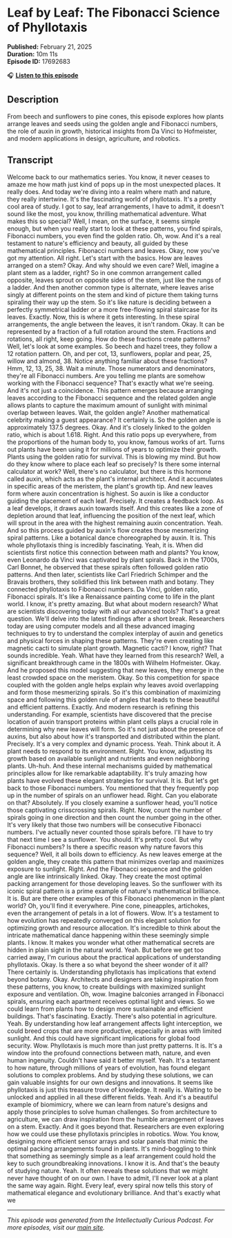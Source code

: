 # Leaf by Leaf: The Fibonacci Science of Phyllotaxis

**Published:** February 21, 2025  
**Duration:** 10m 11s  
**Episode ID:** 17692683

🎧 **[Listen to this episode](https://intellectuallycurious.buzzsprout.com/2529712/episodes/17692683-leaf-by-leaf-the-fibonacci-science-of-phyllotaxis)**

## Description

From beech and sunflowers to pine cones, this episode explores how plants arrange leaves and seeds using the golden angle and Fibonacci numbers, the role of auxin in growth, historical insights from Da Vinci to Hofmeister, and modern applications in design, agriculture, and robotics.

## Transcript

Welcome back to our mathematics series. You know, it never ceases to amaze me how math just kind of pops up in the most unexpected places. It really does. And today we're diving into a realm where math and nature, they really intertwine. It's the fascinating world of phyllotaxis. It's a pretty cool area of study. I got to say, leaf arrangements, I have to admit, it doesn't sound like the most, you know, thrilling mathematical adventure. What makes this so special? Well, I mean, on the surface, it seems simple enough, but when you really start to look at these patterns, you find spirals, Fibonacci numbers, you even find the golden ratio. Oh, wow. And it's a real testament to nature's efficiency and beauty, all guided by these mathematical principles. Fibonacci numbers and leaves. Okay, now you've got my attention. All right. Let's start with the basics. How are leaves arranged on a stem? Okay. And why should we even care? Well, imagine a plant stem as a ladder, right? So in one common arrangement called opposite, leaves sprout on opposite sides of the stem, just like the rungs of a ladder. And then another common type is alternate, where leaves arise singly at different points on the stem and kind of picture them taking turns spiraling their way up the stem. So it's like nature is deciding between a perfectly symmetrical ladder or a more free-flowing spiral staircase for its leaves. Exactly. Now, this is where it gets interesting. In these spiral arrangements, the angle between the leaves, it isn't random. Okay. It can be represented by a fraction of a full rotation around the stem. Fractions and rotations, all right, keep going. How do these fractions create patterns? Well, let's look at some examples. So beech and hazel trees, they follow a 12 rotation pattern. Oh, and per cot, 13, sunflowers, poplar and pear, 25, willow and almond, 38. Notice anything familiar about these fractions? Hmm, 12, 13, 25, 38. Wait a minute. Those numerators and denominators, they're all Fibonacci numbers. Are you telling me plants are somehow working with the Fibonacci sequence? That's exactly what we're seeing. And it's not just a coincidence. This pattern emerges because arranging leaves according to the Fibonacci sequence and the related golden angle allows plants to capture the maximum amount of sunlight with minimal overlap between leaves. Wait, the golden angle? Another mathematical celebrity making a guest appearance? It certainly is. So the golden angle is approximately 137.5 degrees. Okay. And it's closely linked to the golden ratio, which is about 1.618. Right. And this ratio pops up everywhere, from the proportions of the human body to, you know, famous works of art. Turns out plants have been using it for millions of years to optimize their growth. Plants using the golden ratio for survival. This is blowing my mind. But how do they know where to place each leaf so precisely? Is there some internal calculator at work? Well, there's no calculator, but there is this hormone called auxin, which acts as the plant's internal architect. And it accumulates in specific areas of the meristem, the plant's growth tip. And new leaves form where auxin concentration is highest. So auxin is like a conductor guiding the placement of each leaf. Precisely. It creates a feedback loop. As a leaf develops, it draws auxin towards itself. And this creates like a zone of depletion around that leaf, influencing the position of the next leaf, which will sprout in the area with the highest remaining auxin concentration. Yeah. And so this process guided by auxin's flow creates those mesmerizing spiral patterns. Like a botanical dance choreographed by auxin. It is. This whole phyllotaxis thing is incredibly fascinating. Yeah, it is. When did scientists first notice this connection between math and plants? You know, even Leonardo da Vinci was captivated by plant spirals. Back in the 1700s, Carl Bonnet, he observed that these spirals often followed golden ratio patterns. And then later, scientists like Carl Friedrich Schimper and the Bravais brothers, they solidified this link between math and botany. They connected phyllotaxis to Fibonacci numbers. Da Vinci, golden ratio, Fibonacci spirals. It's like a Renaissance painting come to life in the plant world. I know, it's pretty amazing. But what about modern research? What are scientists discovering today with all our advanced tools? That's a great question. We'll delve into the latest findings after a short break. Researchers today are using computer models and all these advanced imaging techniques to try to understand the complex interplay of auxin and genetics and physical forces in shaping these patterns. They're even creating like magnetic cacti to simulate plant growth. Magnetic cacti? I know, right? That sounds incredible. Yeah. What have they learned from this research? Well, a significant breakthrough came in the 1800s with Wilhelm Hofmeister. Okay. And he proposed this model suggesting that new leaves, they emerge in the least crowded space on the meristem. Okay. So this competition for space coupled with the golden angle helps explain why leaves avoid overlapping and form those mesmerizing spirals. So it's this combination of maximizing space and following this golden rule of angles that leads to these beautiful and efficient patterns. Exactly. And modern research is refining this understanding. For example, scientists have discovered that the precise location of auxin transport proteins within plant cells plays a crucial role in determining why new leaves will form. So it's not just about the presence of auxins, but also about how it's transported and distributed within the plant. Precisely. It's a very complex and dynamic process. Yeah. Think about it. A plant needs to respond to its environment. Right. You know, adjusting its growth based on available sunlight and nutrients and even neighboring plants. Uh-huh. And these internal mechanisms guided by mathematical principles allow for like remarkable adaptability. It's truly amazing how plants have evolved these elegant strategies for survival. It is. But let's get back to those Fibonacci numbers. You mentioned that they frequently pop up in the number of spirals on an unflower head. Right. Can you elaborate on that? Absolutely. If you closely examine a sunflower head, you'll notice those captivating crisscrossing spirals. Right. Now, count the number of spirals going in one direction and then count the number going in the other. It's very likely that those two numbers will be consecutive Fibonacci numbers. I've actually never counted those spirals before. I'll have to try that next time I see a sunflower. You should. It's pretty cool. But why Fibonacci numbers? Is there a specific reason why nature favors this sequence? Well, it all boils down to efficiency. As new leaves emerge at the golden angle, they create this pattern that minimizes overlap and maximizes exposure to sunlight. Right. And the Fibonacci sequence and the golden angle are like intrinsically linked. Okay. They create the most optimal packing arrangement for those developing leaves. So the sunflower with its iconic spiral pattern is a prime example of nature's mathematical brilliance. It is. But are there other examples of this Fibonacci phenomenon in the plant world? Oh, you'll find it everywhere. Pine cone, pineapples, artichokes, even the arrangement of petals in a lot of flowers. Wow. It's a testament to how evolution has repeatedly converged on this elegant solution for optimizing growth and resource allocation. It's incredible to think about the intricate mathematical dance happening within these seemingly simple plants. I know. It makes you wonder what other mathematical secrets are hidden in plain sight in the natural world. Yeah. But before we get too carried away, I'm curious about the practical applications of understanding phyllotaxis. Okay. Is there a so what beyond the sheer wonder of it all? There certainly is. Understanding phyllotaxis has implications that extend beyond botany. Okay. Architects and designers are taking inspiration from these patterns, you know, to create buildings with maximized sunlight exposure and ventilation. Oh, wow. Imagine balconies arranged in Fibonacci spirals, ensuring each apartment receives optimal light and views. So we could learn from plants how to design more sustainable and efficient buildings. That's fascinating. Exactly. There's also potential in agriculture. Yeah. By understanding how leaf arrangement affects light interception, we could breed crops that are more productive, especially in areas with limited sunlight. And this could have significant implications for global food security. Wow. Phyllotaxis is much more than just pretty patterns. It is. It's a window into the profound connections between math, nature, and even human ingenuity. Couldn't have said it better myself. Yeah. It's a testament to how nature, through millions of years of evolution, has found elegant solutions to complex problems. And by studying these solutions, we can gain valuable insights for our own designs and innovations. It seems like phyllotaxis is just this treasure trove of knowledge. It really is. Waiting to be unlocked and applied in all these different fields. Yeah. And it's a beautiful example of biomimicry, where we can learn from nature's designs and apply those principles to solve human challenges. So from architecture to agriculture, we can draw inspiration from the humble arrangement of leaves on a stem. Exactly. And it goes beyond that. Researchers are even exploring how we could use these phyllotaxis principles in robotics. Wow. You know, designing more efficient sensor arrays and solar panels that mimic the optimal packing arrangements found in plants. It's mind-boggling to think that something as seemingly simple as a leaf arrangement could hold the key to such groundbreaking innovations. I know it is. And that's the beauty of studying nature. Yeah. It often reveals these solutions that we might never have thought of on our own. I have to admit, I'll never look at a plant the same way again. Right. Every leaf, every spiral now tells this story of mathematical elegance and evolutionary brilliance. And that's exactly what we

---
*This episode was generated from the Intellectually Curious Podcast. For more episodes, visit our [main site](https://intellectuallycurious.buzzsprout.com).*
